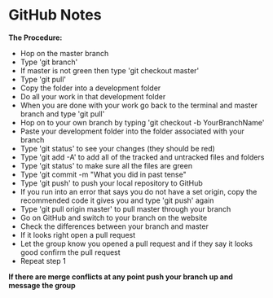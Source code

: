 # GitHub Notes

**The Procedure:**

- Hop on the master branch
- Type 'git branch'
- If master is not green then type 'git checkout master'
- Type 'git pull'
- Copy the folder into a development folder
- Do all your work in that development folder
- When you are done with your work go back to the terminal and master branch and type 'git pull'
- Hop on to your own branch by typing 'git checkout -b YourBranchName'
- Paste your development folder into the folder associated with your branch
- Type 'git status' to see your changes (they should be red)
- Type 'git add -A' to add all of the tracked and untracked files and folders
- Type 'git status' to make sure all the files are green
- Type 'git commit -m "What you did in past tense"
- Type 'git push' to push your local repository to GitHub
- If you run into an error that says you do not have a set origin, copy the recommended code it gives you and type 'git push' again
- Type 'git pull origin master' to pull master through your branch
- Go on GitHub and switch to your branch on the website
- Check the differences between your branch and master
- If it looks right open a pull request
- Let the group know you opened a pull request and if they say it looks good confirm the pull request
- Repeat step 1

**If there are merge conflicts at any point push your branch up and message the group**
